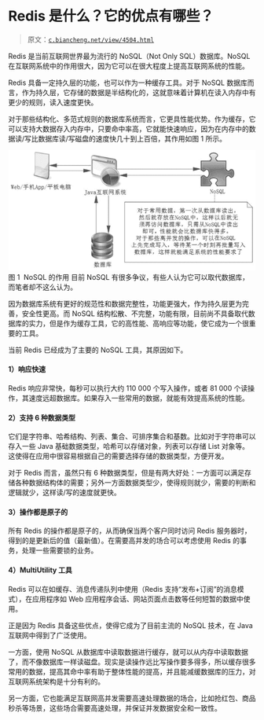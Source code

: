 # Redis 是什么？它的优点有哪些？

> 原文：[`c.biancheng.net/view/4504.html`](http://c.biancheng.net/view/4504.html)

Redis 是当前互联网世界最为流行的 NoSQL（Not Only SQL）数据库。NoSQL 在互联网系统中的作用很大，因为它可以在很大程度上提高互联网系统的性能。

Redis 具备一定持久层的功能，也可以作为一种缓存工具。对于 NoSQL 数据库而言，作为持久层，它存储的数据是半结构化的，这就意味着计算机在读入内存中有更少的规则，读入速度更快。

对于那些结构化、多范式规则的数据库系统而言，它更具性能优势。作为缓存，它可以支持大数据存入内存中，只要命中率高，它就能快速响应，因为在内存中的数据读/写比数据库读/写磁盘的速度快几十到上百倍，其作用如图 1 所示。

![NoSQL 的作用](img/6657f67bb31d3014d0f708236b37af07.png)
图 1  NoSQL 的作用
目前 NoSQL 有很多争议，有些人认为它可以取代数据库，而笔者却不这么认为。

因为数据库系统有更好的规范性和数据完整性，功能更强大，作为持久层更为完善，安全性更高。而 NoSQL 结构松散、不完整，功能有限，目前尚不具备取代数据库的实力，但是作为缓存工具，它的高性能、高响应等功能，使它成为一个很重要的工具。

当前 Redis 已经成为了主要的 NoSQL 工具，其原因如下。

#### 1）响应快速

Redis 响应非常快，每秒可以执行大约 110 000 个写入操作，或者 81 000 个读操作，其速度远超数据库。如果存入一些常用的数据，就能有效提高系统的性能。

#### 2）支持 6 种数据类型

它们是字符串、哈希结构、列表、集合、可排序集合和基数。比如对于字符串可以存入一些 Java 基础数据类型，哈希可以存储对象，列表可以存储 List 对象等。这使得在应用中很容易根据自己的需要选择存储的数据类型，方便开发。

对于 Redis 而言，虽然只有 6 种数据类型，但是有两大好处：一方面可以满足存储各种数据结构体的需要；另外一方面数据类型少，使得规则就少，需要的判断和逻辑就少，这样读/写的速度就更快。

#### 3）操作都是原子的

所有 Redis 的操作都是原子的，从而确保当两个客户同时访问 Redis 服务器时，得到的是更新后的值（最新值）。在需要高并发的场合可以考虑使用 Redis 的事务，处理一些需要锁的业务。

#### 4）MultiUtility 工具

Redis 可以在如缓存、消息传递队列中使用（Redis 支持“发布+订阅”的消息模式），在应用程序如 Web 应用程序会话、网站页面点击数等任何短暂的数据中使用。

正是因为 Redis 具备这些优点，使得它成为了目前主流的 NoSQL 技术，在 Java 互联网中得到了广泛使用。

一方面，使用 NoSQL 从数据库中读取数据进行缓存，就可以从内存中读取数据了，而不像数据库一样读磁盘。现实是读操作远比写操作要多得多，所以缓存很多常用的数据，提高其命中率有助于整体性能的提高，并且能减缓数据库的压力，对互联网系统架构是十分有利的。

另一方面，它也能满足互联网高并发需要高速处理数据的场合，比如抢红包、商品秒杀等场景，这些场合需要高速处理，并保证并发数据安全和一致性。